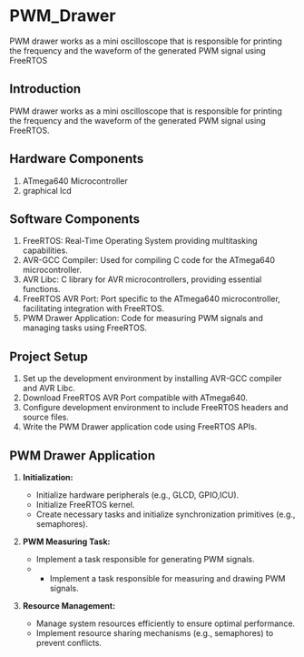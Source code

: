 # PWM_Drawer
PWM drawer works as a mini oscilloscope that is responsible for printing the frequency and the waveform of the generated PWM signal using FreeRTOS
## Introduction
PWM drawer works as a mini oscilloscope that is responsible for printing the frequency and the waveform of the generated PWM signal using FreeRTOS.
## Hardware Components
1. ATmega640 Microcontroller
2. graphical lcd

## Software Components
1. FreeRTOS: Real-Time Operating System providing multitasking capabilities.
2. AVR-GCC Compiler: Used for compiling C code for the ATmega640 microcontroller.
3. AVR Libc: C library for AVR microcontrollers, providing essential functions.
4. FreeRTOS AVR Port: Port specific to the ATmega640 microcontroller, facilitating integration with FreeRTOS.
5. PWM Drawer Application: Code for measuring PWM signals and managing tasks using FreeRTOS.

## Project Setup
1. Set up the development environment by installing AVR-GCC compiler and AVR Libc.
2. Download FreeRTOS AVR Port compatible with ATmega640.
3. Configure development environment to include FreeRTOS headers and source files.
4. Write the PWM Drawer application code using FreeRTOS APIs.

## PWM Drawer Application
1. **Initialization:**
   - Initialize hardware peripherals (e.g., GLCD, GPIO,ICU).
   - Initialize FreeRTOS kernel.
   - Create necessary tasks and initialize synchronization primitives (e.g., semaphores).

2. **PWM Measuring Task:**
   - Implement a task responsible for generating PWM signals.
   - - Implement a task responsible for measuring and drawing PWM signals.
   
3. **Resource Management:**
   - Manage system resources efficiently to ensure optimal performance.
   - Implement resource sharing mechanisms (e.g., semaphores) to prevent conflicts.




